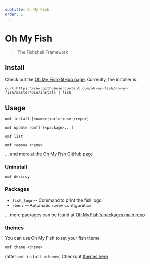 ```yaml
---
subtitle: Oh My Fish
order: 1
---
```


# Oh My Fish

> The Fishshell Framework

## Install

Check out the [Oh My Fish GitHub page](https://github.com/oh-my-fish/oh-my-fish).
Currently, the installer is:

```fish
curl https://raw.githubusercontent.com/oh-my-fish/oh-my-fish/master/bin/install | fish
```

## Usage

```fish
omf install [<name>|<url>|<user/repo>]
```

```fish
omf update [omf] [<package>...]
```

```fish
omf list
```

```fish
omf remove <name>
```

... and more at the [Oh My Fish GitHub page](https://github.com/oh-my-fish/oh-my-fish)

### Uninstall

```fish
omf destroy
```

### Packages

- `fish_logo` -- Command to print the fish logo
- `rbenv` -- Automatic rbenv configuration

... more packages can be found at [Oh My Fish's packages main repo](https://github.com/oh-my-fish/packages-main)

### themes

You can use Oh My Fish to set your fish theme

```fish
omf theme <theme>
```

(after `omf install <theme>`)
Checkout [themes here](https://github.com/oh-my-fish/oh-my-fish/blob/master/docs/Themes.md)
